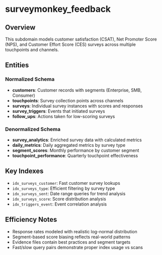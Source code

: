 # surveymonkey_feedback

## Overview
This subdomain models customer satisfaction (CSAT), Net Promoter Score (NPS), and Customer Effort Score (CES) surveys across multiple touchpoints and channels.

## Entities

### Normalized Schema
- **customers**: Customer records with segments (Enterprise, SMB, Consumer)
- **touchpoints**: Survey collection points across channels
- **surveys**: Individual survey instances with scores and responses
- **survey_triggers**: Events that initiated surveys
- **follow_ups**: Actions taken for low-scoring surveys

### Denormalized Schema
- **survey_analytics**: Enriched survey data with calculated metrics
- **daily_metrics**: Daily aggregated metrics by survey type
- **segment_scores**: Monthly performance by customer segment
- **touchpoint_performance**: Quarterly touchpoint effectiveness

## Key Indexes
- `idx_surveys_customer`: Fast customer survey lookups
- `idx_surveys_type`: Efficient filtering by survey type
- `idx_surveys_sent`: Date range queries for trend analysis
- `idx_surveys_score`: Score distribution analysis
- `idx_triggers_event`: Event correlation analysis

## Efficiency Notes
- Response rates modeled with realistic log-normal distribution
- Segment-based score biasing reflects real-world patterns
- Evidence files contain best practices and segment targets
- Fast/slow query pairs demonstrate proper index usage vs scans